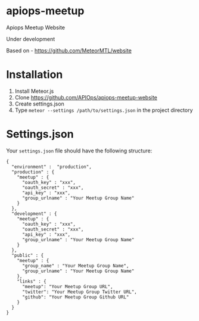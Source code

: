 # apiops-meetup
Apiops Meetup Website 

Under development

Based on - https://github.com/MeteorMTL/website

# Installation

1. Install Meteor.js
2. Clone https://github.com/APIOps/apiops-meetup-website
3. Create settings.json
4. Type ```meteor --settings /path/to/settings.json``` in the project directory

# Settings.json

Your ```settings.json``` file should have the following structure:

```
{
  "environment" :  "production",
  "production" : {
    "meetup" : {
      "oauth_key" : "xxx",
      "oauth_secret" : "xxx",
      "api_key" : "xxx",
      "group_urlname" : "Your Meetup Group Name"
    }
  },
  "development" : {
    "meetup" : {
      "oauth_key" : "xxx",
      "oauth_secret" : "xxx",
      "api_key" : "xxx",
      "group_urlname" : "Your Meetup Group Name"
    }
  },
  "public" : {
    "meetup" : {
      "group_name" : "Your Meetup Group Name",
      "group_urlname" : "Your Meetup Group Name"
    },
    "links" : {
      "meetup": "Your Meetup Group URL",
      "twitter": "Your Meetup Group Twitter URL",
      "github": "Your Meetup Group Github URL"
    }
  }
}
```
